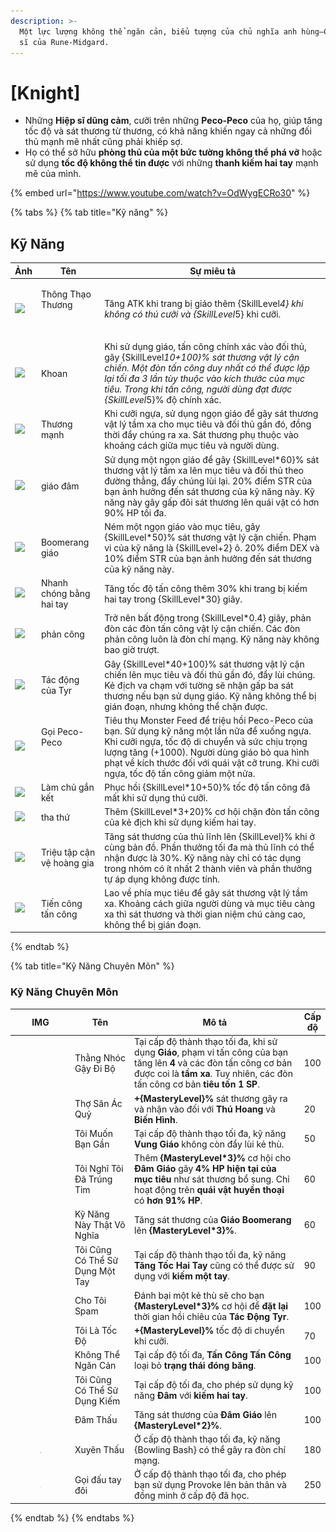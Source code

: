 ```yaml
---
description: >-
  Một lực lượng không thể ngăn cản, biểu tượng của chủ nghĩa anh hùng—Các Hiệp
  sĩ của Rune-Midgard.
---
```


# \[Knight]

* Những **Hiệp sĩ dũng cảm**, cưỡi trên những **Peco-Peco** của họ, giúp tăng tốc độ và sát thương từ thương, có khả năng khiến ngay cả những đối thủ mạnh mẽ nhất cũng phải khiếp sợ.
* Họ có thể sở hữu **phòng thủ của một bức tường không thể phá vỡ** hoặc sử dụng **tốc độ không thể tin được** với những **thanh kiếm hai tay** mạnh mẽ của mình.

{% embed url="https://www.youtube.com/watch?v=OdWygECRo30" %}

{% tabs %}
{% tab title="Kỹ năng" %}
## Kỹ Năng

| Ảnh                                                                                                                                                                                                                                                                                                                                                            | Tên                                 | Sự miêu tả                                                                                                                                                                                                                                                                                          |
| -------------------------------------------------------------------------------------------------------------------------------------------------------------------------------------------------------------------------------------------------------------------------------------------------------------------------------------------------------------- | ----------------------------------- | --------------------------------------------------------------------------------------------------------------------------------------------------------------------------------------------------------------------------------------------------------------------------------------------------- |
| ![](https://arkaik-asia.gitbook.io/~gitbook/image?url=https%3A%2F%2F1735100514-files.gitbook.io%2F%7E%2Ffiles%2Fv0%2Fb%2Fgitbook-x-prod.appspot.com%2Fo%2Fspaces%252FfA1d8I6XIBkJLUE5jZHm%252Fuploads%252Fd7N7ZU1IqT61C8xup3rm%252F55a.png%3Falt%3Dmedia%26token%3D1362a58e-f5e6-439c-ab73-bfa2d26941c8\&width=300\&dpr=4\&quality=100\&sign=6a1148b1\&sv=2)   | <p>Thông Thạo Thương</p><p><br></p> | Tăng ATK khi trang bị giáo thêm {SkillLeve&#x6C;_&#x34;} khi không có thú cưỡi và {SkillLeve&#x6C;_&#x35;} khi cưỡi.                                                                                                                                                                                |
| ![](https://arkaik-asia.gitbook.io/~gitbook/image?url=https%3A%2F%2F1735100514-files.gitbook.io%2F%7E%2Ffiles%2Fv0%2Fb%2Fgitbook-x-prod.appspot.com%2Fo%2Fspaces%252FfA1d8I6XIBkJLUE5jZHm%252Fuploads%252FUhvbNIhuXOxQCk0AmNwF%252F56a.png%3Falt%3Dmedia%26token%3D99ffda72-1641-4c08-816e-2fa9b45fb3d2\&width=300\&dpr=4\&quality=100\&sign=1b28d815\&sv=2)   | Khoan                               | Khi sử dụng giáo, tấn công chính xác vào đối thủ, gây {SkillLeve&#x6C;_&#x31;0+100}% sát thương vật lý cận chiến. Một đòn tấn công duy nhất có thể được lặp lại tối đa 3 lần tùy thuộc vào kích thước của mục tiêu. Trong khi tấn công, người dùng đạt được {SkillLeve&#x6C;_&#x35;}% độ chính xác. |
| ![](https://arkaik-asia.gitbook.io/~gitbook/image?url=https%3A%2F%2F1735100514-files.gitbook.io%2F%7E%2Ffiles%2Fv0%2Fb%2Fgitbook-x-prod.appspot.com%2Fo%2Fspaces%252FfA1d8I6XIBkJLUE5jZHm%252Fuploads%252FtLAJM0ZPAEqjhP3Rszdf%252F57a.png%3Falt%3Dmedia%26token%3D497b617d-dd42-436b-896a-555fc07e9fcd\&width=300\&dpr=4\&quality=100\&sign=513f7fe7\&sv=2)   | Thương mạnh                         | Khi cưỡi ngựa, sử dụng ngọn giáo để gây sát thương vật lý tầm xa cho mục tiêu và đối thủ gần đó, đồng thời đẩy chúng ra xa. Sát thương phụ thuộc vào khoảng cách giữa mục tiêu và người dùng.                                                                                                       |
| ![](https://arkaik-asia.gitbook.io/~gitbook/image?url=https%3A%2F%2F1735100514-files.gitbook.io%2F%7E%2Ffiles%2Fv0%2Fb%2Fgitbook-x-prod.appspot.com%2Fo%2Fspaces%252FfA1d8I6XIBkJLUE5jZHm%252Fuploads%252F99uaiSm5360bJilbX1dR%252F58a.png%3Falt%3Dmedia%26token%3D490b6812-8e71-4581-b7e0-0d986e399210\&width=300\&dpr=4\&quality=100\&sign=68e9d7dc\&sv=2)   | giáo đâm                            | Sử dụng một ngọn giáo để gây {SkillLevel\*60}% sát thương vật lý tầm xa lên mục tiêu và đối thủ theo đường thẳng, đẩy chúng lùi lại. 20% điểm STR của bạn ảnh hưởng đến sát thương của kỹ năng này. Kỹ năng này gây gấp đôi sát thương lên quái vật có hơn 90% HP tối đa.                           |
| ![](https://arkaik-asia.gitbook.io/~gitbook/image?url=https%3A%2F%2F1735100514-files.gitbook.io%2F%7E%2Ffiles%2Fv0%2Fb%2Fgitbook-x-prod.appspot.com%2Fo%2Fspaces%252FfA1d8I6XIBkJLUE5jZHm%252Fuploads%252Fz9AX6f3DtKQoDAH93Zui%252F59a.png%3Falt%3Dmedia%26token%3D7928916b-7ac5-4b08-9384-ab8f0d360216\&width=300\&dpr=4\&quality=100\&sign=330e4a03\&sv=2)   | Boomerang giáo                      | Ném một ngọn giáo vào mục tiêu, gây {SkillLevel\*50}% sát thương vật lý cận chiến. Phạm vi của kỹ năng là {SkillLevel+2} ô. 20% điểm DEX và 10% điểm STR của bạn ảnh hưởng đến sát thương của kỹ năng này.                                                                                          |
| ![](https://arkaik-asia.gitbook.io/~gitbook/image?url=https%3A%2F%2F1735100514-files.gitbook.io%2F%7E%2Ffiles%2Fv0%2Fb%2Fgitbook-x-prod.appspot.com%2Fo%2Fspaces%252FfA1d8I6XIBkJLUE5jZHm%252Fuploads%252FWyrCgnXpNXXo4yt1U71D%252F60a.png%3Falt%3Dmedia%26token%3Decc9f383-c2c1-416c-b4dc-b08986c80a7d\&width=300\&dpr=4\&quality=100\&sign=a4dad34f\&sv=2)   | Nhanh chóng bằng hai tay            | Tăng tốc độ tấn công thêm 30% khi trang bị kiếm hai tay trong {SkillLevel\*30} giây.                                                                                                                                                                                                                |
| ![](https://arkaik-asia.gitbook.io/~gitbook/image?url=https%3A%2F%2F1735100514-files.gitbook.io%2F%7E%2Ffiles%2Fv0%2Fb%2Fgitbook-x-prod.appspot.com%2Fo%2Fspaces%252FfA1d8I6XIBkJLUE5jZHm%252Fuploads%252FXc406zNm0fARgPwkryfo%252F61a.png%3Falt%3Dmedia%26token%3D957b2844-7b53-458f-992f-aa988429a110\&width=300\&dpr=4\&quality=100\&sign=6196bc4a\&sv=2)   | phản công                           | Trở nên bất động trong {SkillLevel\*0.4} giây, phản đòn các đòn tấn công vật lý cận chiến. Các đòn phản công luôn là đòn chí mạng. Kỹ năng này không bao giờ trượt.                                                                                                                                 |
| ![](https://arkaik-asia.gitbook.io/~gitbook/image?url=https%3A%2F%2F1735100514-files.gitbook.io%2F%7E%2Ffiles%2Fv0%2Fb%2Fgitbook-x-prod.appspot.com%2Fo%2Fspaces%252FfA1d8I6XIBkJLUE5jZHm%252Fuploads%252FtCct8XqH1XBfgtc9dWXH%252F62a.png%3Falt%3Dmedia%26token%3D678855e1-fbbf-4a5b-8d7a-45c650fddda1\&width=300\&dpr=4\&quality=100\&sign=61fc38c1\&sv=2)   | Tác động của Tyr                    | Gây {SkillLevel\*40+100}% sát thương vật lý cận chiến lên mục tiêu và đối thủ gần đó, đẩy lùi chúng. Kẻ địch va chạm với tường sẽ nhận gấp ba sát thương nếu bạn sử dụng giáo. Kỹ năng không thể bị gián đoạn, nhưng không thể chặn được.                                                           |
| ![](https://arkaik-asia.gitbook.io/~gitbook/image?url=https%3A%2F%2F1735100514-files.gitbook.io%2F%7E%2Ffiles%2Fv0%2Fb%2Fgitbook-x-prod.appspot.com%2Fo%2Fspaces%252FfA1d8I6XIBkJLUE5jZHm%252Fuploads%252FKCrY3fogUwcZTpLkCwCW%252F63a.png%3Falt%3Dmedia%26token%3Dbf8929d9-f7ad-4381-ae93-fade3f0680a4\&width=300\&dpr=4\&quality=100\&sign=c3eb08f1\&sv=2)   | <p>Gọi Peco-Peco</p><p><br></p>     | Tiêu thụ Monster Feed để triệu hồi Peco-Peco của bạn. Sử dụng kỹ năng một lần nữa để xuống ngựa. Khi cưỡi ngựa, tốc độ di chuyển và sức chịu trọng lượng tăng (+1000). Người dùng giáo bỏ qua hình phạt về kích thước đối với quái vật cỡ trung. Khi cưỡi ngựa, tốc độ tấn công giảm một nửa.       |
| ![](https://arkaik-asia.gitbook.io/~gitbook/image?url=https%3A%2F%2F1735100514-files.gitbook.io%2F%7E%2Ffiles%2Fv0%2Fb%2Fgitbook-x-prod.appspot.com%2Fo%2Fspaces%252FfA1d8I6XIBkJLUE5jZHm%252Fuploads%252FZavG28L5n3LSVHs3ZQGH%252F64a.png%3Falt%3Dmedia%26token%3D0b4db96f-3046-4609-8fd9-413bad5f82fc\&width=300\&dpr=4\&quality=100\&sign=a50d0245\&sv=2)   | Làm chủ gắn kết                     | Phục hồi {SkillLevel\*10+50}% tốc độ tấn công đã mất khi sử dụng thú cưỡi.                                                                                                                                                                                                                          |
| ![](https://arkaik-asia.gitbook.io/~gitbook/image?url=https%3A%2F%2F1735100514-files.gitbook.io%2F%7E%2Ffiles%2Fv0%2Fb%2Fgitbook-x-prod.appspot.com%2Fo%2Fspaces%252FfA1d8I6XIBkJLUE5jZHm%252Fuploads%252FbuguYahhZbzYhTCTEx3O%252F356a.png%3Falt%3Dmedia%26token%3Dfc6e0d63-c067-45a6-8a65-1f367b25fe37\&width=300\&dpr=4\&quality=100\&sign=cd851e55\&sv=2)  | tha thứ                             | Thêm {SkillLevel\*3+20}% cơ hội chặn đòn tấn công của kẻ địch khi sử dụng kiếm hai tay.                                                                                                                                                                                                             |
| ![](https://arkaik-asia.gitbook.io/~gitbook/image?url=https%3A%2F%2F1735100514-files.gitbook.io%2F%7E%2Ffiles%2Fv0%2Fb%2Fgitbook-x-prod.appspot.com%2Fo%2Fspaces%252FfA1d8I6XIBkJLUE5jZHm%252Fuploads%252FpgtBNTE2FykGqri7DsQB%252F776a.png%3Falt%3Dmedia%26token%3D1b98446a-582b-455f-8cb2-22fab62277d7\&width=300\&dpr=4\&quality=100\&sign=3709c08e\&sv=2)  | Triệu tập cận vệ hoàng gia          | Tăng sát thương của thủ lĩnh lên {SkillLevel}% khi ở cùng bản đồ. Phần thưởng tối đa mà thủ lĩnh có thể nhận được là 30%. Kỹ năng này chỉ có tác dụng trong nhóm có ít nhất 2 thành viên và phần thưởng tự áp dụng không được tính.                                                                 |
| ![](https://arkaik-asia.gitbook.io/~gitbook/image?url=https%3A%2F%2F1735100514-files.gitbook.io%2F%7E%2Ffiles%2Fv0%2Fb%2Fgitbook-x-prod.appspot.com%2Fo%2Fspaces%252FfA1d8I6XIBkJLUE5jZHm%252Fuploads%252Fc22fknXtu2Ttm6lrtAI1%252F1001a.png%3Falt%3Dmedia%26token%3Dcae0842d-6f8f-48f8-9a08-57dd992e6211\&width=300\&dpr=4\&quality=100\&sign=70141e06\&sv=2) | Tiến công tấn công                  | Lao về phía mục tiêu để gây sát thương vật lý tầm xa. Khoảng cách giữa người dùng và mục tiêu càng xa thì sát thương và thời gian niệm chú càng cao, không thể bị gián đoạn.                                                                                                                        |


{% endtab %}

{% tab title="Kỹ Năng Chuyên Môn" %}
### Kỹ Năng Chuyên Môn

<table><thead><tr><th width="84">IMG</th><th width="124">Tên</th><th width="389">Mô tả</th><th>Cấp độ</th></tr></thead><tbody><tr><td><img src="../../.gitbook/assets/55a.png" alt=""></td><td>Thằng Nhóc Gậy Đi Bộ</td><td>Tại cấp độ thành thạo tối đa, khi sử dụng <strong>Giáo</strong>, phạm vi tấn công của bạn tăng lên <strong>4</strong> và các đòn tấn công cơ bản được coi là <strong>tầm xa</strong>. Tuy nhiên, các đòn tấn công cơ bản <strong>tiêu tốn 1 SP</strong>.</td><td>100</td></tr><tr><td><img src="../../.gitbook/assets/56a.png" alt=""></td><td>Thợ Săn Ác Quỷ</td><td><strong>+{MasteryLevel}%</strong> sát thương gây ra và nhận vào đối với <strong>Thú Hoang</strong> và <strong>Biến Hình</strong>.</td><td>20</td></tr><tr><td><img src="../../.gitbook/assets/57a.png" alt=""></td><td>Tôi Muốn Bạn Gần</td><td>Tại cấp độ thành thạo tối đa, kỹ năng <strong>Vung Giáo</strong> không còn đẩy lùi kẻ thù.</td><td>50</td></tr><tr><td><img src="../../.gitbook/assets/58a.png" alt=""></td><td>Tôi Nghĩ Tôi Đã Trúng Tim</td><td>Thêm <strong>{MasteryLevel*3}%</strong> cơ hội cho <strong>Đâm Giáo</strong> gây <strong>4% HP hiện tại của mục tiêu</strong> như sát thương bổ sung. Chỉ hoạt động trên <strong>quái vật huyền thoại</strong> có <strong>hơn 91% HP</strong>.</td><td>60</td></tr><tr><td><img src="../../.gitbook/assets/59a.png" alt=""></td><td>Kỹ Năng Này Thật Vô Nghĩa</td><td>Tăng sát thương của <strong>Giáo Boomerang</strong> lên <strong>{MasteryLevel*3}%</strong>.</td><td>60</td></tr><tr><td><img src="../../.gitbook/assets/60a.png" alt=""></td><td>Tôi Cũng Có Thể Sử Dụng Một Tay</td><td>Tại cấp độ thành thạo tối đa, kỹ năng <strong>Tăng Tốc Hai Tay</strong> cũng có thể được sử dụng với <strong>kiếm một tay</strong>.</td><td>90</td></tr><tr><td><img src="../../.gitbook/assets/62a.png" alt=""></td><td>Cho Tôi Spam</td><td>Đánh bại một kẻ thù sẽ cho bạn <strong>{MasteryLevel*3}%</strong> cơ hội để <strong>đặt lại</strong> thời gian hồi chiêu của <strong>Tác Động Tyr</strong>.</td><td>100</td></tr><tr><td><img src="../../.gitbook/assets/63a.png" alt=""></td><td>Tôi Là Tốc Độ</td><td><strong>+{MasteryLevel}%</strong> tốc độ di chuyển khi cưỡi.</td><td>70</td></tr><tr><td><img src="../../.gitbook/assets/1001a.png" alt=""></td><td>Không Thể Ngăn Cản</td><td>Tại cấp độ tối đa, <strong>Tấn Công Tấn Công</strong> loại bỏ <strong>trạng thái đóng băng</strong>.</td><td>100</td></tr><tr><td><img src="../../.gitbook/assets/image (133).png" alt="" data-size="original"></td><td>Tôi Cũng Có Thể Sử Dụng Kiếm</td><td>Tại cấp độ tối đa, cho phép sử dụng kỹ năng <strong>Đâm</strong> với <strong>kiếm hai tay</strong>.</td><td>100</td></tr><tr><td><img src="../../.gitbook/assets/image (134).png" alt="" data-size="original"></td><td>Đâm Thấu</td><td>Tăng sát thương của <strong>Đâm Giáo</strong> lên <strong>{MasteryLevel*2}%</strong>.</td><td>100</td></tr><tr><td><div><figure><img src="../../.gitbook/assets/image (631).png" alt=""><figcaption></figcaption></figure></div></td><td>Xuyên Thấu</td><td>Ở cấp độ thành thạo tối đa, kỹ năng {Bowling Bash} có thể gây ra đòn chí mạng.</td><td>180</td></tr><tr><td><div><figure><img src="../../.gitbook/assets/image (645).png" alt=""><figcaption></figcaption></figure></div></td><td>Gọi đấu tay đôi</td><td>Ở cấp độ thành thạo tối đa, cho phép bạn sử dụng Provoke lên bản thân và đồng minh ở cấp độ đã học.</td><td>250</td></tr></tbody></table>
{% endtab %}
{% endtabs %}
